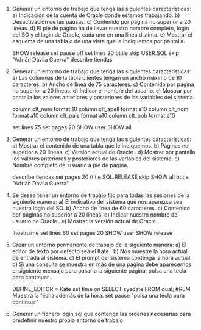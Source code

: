 1. Generar un entorno de trabajo que tenga las siguientes características:
	a) Indicación de la cuenta de Oracle donde estamos trabajando.
	b) Desactivación de las pausas.
	c) Contenido por página no superior a 20 líneas.
	d) El pie de página ha de llevar nuestro nombre completo, login del SO y el login de Oracle, cada uno en una línea distinta.
	e) Mostrar el esquema de una tabla o de una vista que le indiquemos por pantalla.

	SHOW release
	set pause off
	set lines 20
	btitle skip USER.SQL skip "Adrián Dávila Guerra"
	describe tiendas

2. Generar un entorno de trabajo que tenga las siguientes características:
	a) Las columnas de la tabla clientes tengan un ancho máximo de 10 caracteres.
	b) Ancho de línea de 75 caracteres.
	c) Contenido por página no superior a 20 líneas.
	d) Indicar el nombre del usuario.
	e) Mostrar por pantalla los valores anteriores y posteriores de las variables del sistema.

	column clt_num format 10
	column clt_apell format a10
	column clt_nom format a10
	column clt_pais format a10
	column clt_pob format a10

	set lines 75
	set pages 20
	SHOW user
	SHOW all

3. Generar un entorno de trabajo que tenga las siguientes características:
	a) Mostrar el contenido de una tabla que le indiquemos.
	b) Páginas no superior a 20 líneas.
	c) Versión actual de Oracle .
	d) Mostrar por pantalla los valores anteriores y posteriores de las variables del sistema.
	e) Nombre completo del usuario a pie de página.

	describe tiendas
	set pages 20
	ttitle SQL.RELEASE skip
	SHOW all
	btitle "Adrian Davila Guerra"

4. Se desea tener un entorno de trabajo fijo para todas las sesiones de la siguiente manera:
	a) El indicativo del sistema que nos aparezca sea nuestro login del SO.
	b) Ancho de línea de 60 caracteres.
	c) Contenido por páginas no superior a 20 líneas.
	d) Indicar nuestro nombre de usuario de Oracle .
	e) Mostrar la versión actual de Oracle .

	!hostname
	set lines 60
	set pages 20
	SHOW user
	SHOW release

5. Crear un entorno permanente de trabajo de la siguiente manera:
	a) El editor de texto por defecto sea el Kate .
	b) Nos muestre la hora actual de entrada al sistema.
	c) El prompt del sistema contenga la hora actual.
	d) Si una consulta se muestra en más de una página debe aparecernos el siguiente mensaje para pasar a la siguiente página: pulsa una tecla para continuar .

	DEFINE_EDITOR = Kate
	set time on
	SELECT sysdate FROM dual; #REM Muestra la fecha además de la hora.
	set pause "pulsa una tecla para continuar"

6) Generar un fichero login.sql que contenga las órdenes necesarias para predefinir nuestro propio entorno de trabajo